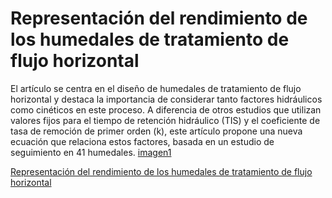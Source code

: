 # Representación del rendimiento de los humedales de tratamiento de flujo horizontal

El artículo se centra en el diseño de humedales de tratamiento de flujo horizontal y destaca la importancia de considerar tanto factores hidráulicos como cinéticos en este proceso. A diferencia de otros estudios que utilizan valores fijos para el tiempo de retención hidráulico (TIS) y el coeficiente de tasa de remoción de primer orden (k), este artículo propone una nueva ecuación que relaciona estos factores, basada en un estudio de seguimiento en 41 humedales.
[imagen1](https://user-images.githubusercontent.com/118635410/248638834-5f8429a9-a7f3-4485-8631-2808ef7e4f1b.jpg)

[Representación del rendimiento de los humedales de tratamiento de flujo horizontal](https://github.com/Ale24k/Repositorio-Proyecto/blob/main/Contexto/Contexto%20Cient%C3%ADfico/Representing%20performance%20of%20horizontal%20flow%20treatment%20wetlands.pdf)
